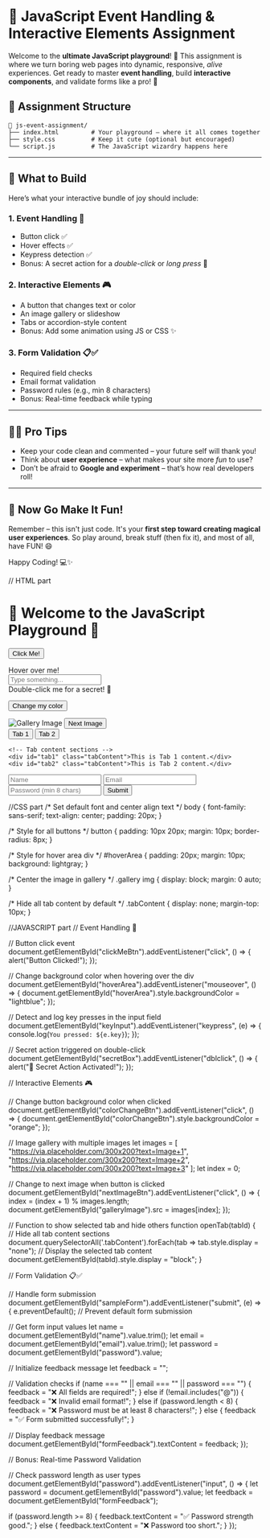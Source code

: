 # 🎯 JavaScript Event Handling & Interactive Elements Assignment

Welcome to the **ultimate JavaScript playground**! 🎉 This assignment is where we turn boring web pages into dynamic, responsive, *alive* experiences. Get ready to master **event handling**, build **interactive components**, and validate forms like a pro! 💪

## 📁 Assignment Structure

```
📂 js-event-assignment/
├── index.html         # Your playground – where it all comes together
├── style.css          # Keep it cute (optional but encouraged)
└── script.js          # The JavaScript wizardry happens here
```

---

## 🧪 What to Build

Here’s what your interactive bundle of joy should include:

### 1. Event Handling 🎈  
- Button click ✅  
- Hover effects ✅  
- Keypress detection ✅  
- Bonus: A secret action for a *double-click* or *long press* 🤫

### 2. Interactive Elements 🎮  
- A button that changes text or color  
- An image gallery or slideshow  
- Tabs or accordion-style content  
- Bonus: Add some animation using JS or CSS ✨

### 3. Form Validation 📋✅  
- Required field checks  
- Email format validation  
- Password rules (e.g., min 8 characters)  
- Bonus: Real-time feedback while typing

---

## 🧙‍♂️ Pro Tips

- Keep your code clean and commented – your future self will thank you!
- Think about **user experience** – what makes your site more *fun* to use?
- Don’t be afraid to **Google and experiment** – that’s how real developers roll!

---

## 🎉 Now Go Make It Fun!

Remember – this isn't just code. It's your **first step toward creating magical user experiences**. So play around, break stuff (then fix it), and most of all, have FUN! 😄

Happy Coding! 💻✨  


// HTML part
<!DOCTYPE html>
<html lang="en">
<head>
  <meta charset="UTF-8">
  <meta name="viewport" content="width=device-width, initial-scale=1">
  <title>JavaScript Event Playground 🎉</title>
  <!-- Link to external CSS file -->
  <link rel="stylesheet" href="style.css">
</head>
<body>

  <h1>🎉 Welcome to the JavaScript Playground 🎉</h1>

  <!-- Button for click event -->
  <button id="clickMeBtn">Click Me!</button>

  <!-- Div for hover effect -->
  <div id="hoverArea">Hover over me!</div>

  <!-- Input for keypress detection -->
  <input type="text" id="keyInput" placeholder="Type something...">

  <!-- Secret double-click box -->
  <div id="secretBox">Double-click me for a secret! 🤫</div>

  <!-- Button to change its own color -->
  <button id="colorChangeBtn">Change my color</button>

  <!-- Simple image gallery with a button -->
  <div class="gallery">
    <img id="galleryImage" src="https://via.placeholder.com/300x200" alt="Gallery Image">
    <button id="nextImageBtn">Next Image</button>
  </div>

  <!-- Simple tabs setup -->
  <div class="tabs">
    <!-- Tab buttons -->
    <button class="tab" onclick="openTab('tab1')">Tab 1</button>
    <button class="tab" onclick="openTab('tab2')">Tab 2</button>

    <!-- Tab content sections -->
    <div id="tab1" class="tabContent">This is Tab 1 content.</div>
    <div id="tab2" class="tabContent">This is Tab 2 content.</div>
  </div>

  <!-- Form for validation -->
  <form id="sampleForm">
    <input type="text" id="name" placeholder="Name" required>
    <input type="email" id="email" placeholder="Email" required>
    <input type="password" id="password" placeholder="Password (min 8 chars)" required>
    <button type="submit">Submit</button>
    <p id="formFeedback"></p>
  </form>

  <!-- Link to external JavaScript file -->
  <script src="script.js"></script>
</body>
</html>


//CSS part
/* Set default font and center align text */
body {
  font-family: sans-serif;
  text-align: center;
  padding: 20px;
}

/* Style for all buttons */
button {
  padding: 10px 20px;
  margin: 10px;
  border-radius: 8px;
}

/* Style for hover area div */
#hoverArea {
  padding: 20px;
  margin: 10px;
  background: lightgray;
}

/* Center the image in gallery */
.gallery img {
  display: block;
  margin: 0 auto;
}

/* Hide all tab content by default */
.tabContent {
  display: none;
  margin-top: 10px;
}


//JAVASCRIPT part
// Event Handling 🎈

// Button click event
document.getElementById("clickMeBtn").addEventListener("click", () => {
  alert("Button Clicked!");
});

// Change background color when hovering over the div
document.getElementById("hoverArea").addEventListener("mouseover", () => {
  document.getElementById("hoverArea").style.backgroundColor = "lightblue";
});

// Detect and log key presses in the input field
document.getElementById("keyInput").addEventListener("keypress", (e) => {
  console.log(`You pressed: ${e.key}`);
});

// Secret action triggered on double-click
document.getElementById("secretBox").addEventListener("dblclick", () => {
  alert("🎉 Secret Action Activated!");
});

// Interactive Elements 🎮

// Change button background color when clicked
document.getElementById("colorChangeBtn").addEventListener("click", () => {
  document.getElementById("colorChangeBtn").style.backgroundColor = "orange";
});

// Image gallery with multiple images
let images = [
  "https://via.placeholder.com/300x200?text=Image+1",
  "https://via.placeholder.com/300x200?text=Image+2",
  "https://via.placeholder.com/300x200?text=Image+3"
];
let index = 0;

// Change to next image when button is clicked
document.getElementById("nextImageBtn").addEventListener("click", () => {
  index = (index + 1) % images.length;
  document.getElementById("galleryImage").src = images[index];
});

// Function to show selected tab and hide others
function openTab(tabId) {
  // Hide all tab content sections
  document.querySelectorAll('.tabContent').forEach(tab => tab.style.display = "none");
  // Display the selected tab content
  document.getElementById(tabId).style.display = "block";
}

// Form Validation 📋✅

// Handle form submission
document.getElementById("sampleForm").addEventListener("submit", (e) => {
  e.preventDefault(); // Prevent default form submission

  // Get form input values
  let name = document.getElementById("name").value.trim();
  let email = document.getElementById("email").value.trim();
  let password = document.getElementById("password").value;

  // Initialize feedback message
  let feedback = "";

  // Validation checks
  if (name === "" || email === "" || password === "") {
    feedback = "❌ All fields are required!";
  } else if (!email.includes("@")) {
    feedback = "❌ Invalid email format!";
  } else if (password.length < 8) {
    feedback = "❌ Password must be at least 8 characters!";
  } else {
    feedback = "✅ Form submitted successfully!";
  }

  // Display feedback message
  document.getElementById("formFeedback").textContent = feedback;
});

// Bonus: Real-time Password Validation

// Check password length as user types
document.getElementById("password").addEventListener("input", () => {
  let password = document.getElementById("password").value;
  let feedback = document.getElementById("formFeedback");

  if (password.length >= 8) {
    feedback.textContent = "✅ Password strength good.";
  } else {
    feedback.textContent = "❌ Password too short.";
  }
});


